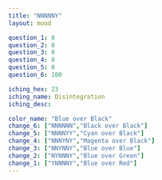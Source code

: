 ```yaml
---
title: "NNNNNY"
layout: mood

question_1: 0
question_2: 0
question_3: 0
question_4: 0
question_5: 0
question_6: 100

iching_hex: 23
iching_name: Disintegration
iching_desc: 

color_name: "Blue over Black"
change_6: ["NNNNNN","Black over Black"]
change_5: ["NNNNYY","Cyan over Black"]
change_4: ["NNNYNY","Magenta over Black"]
change_3: ["NNYNNY","Blue over Blue"]
change_2: ["NYNNNY","Blue over Green"]
change_1: ["YNNNNY","Blue over Red"]
---
```



